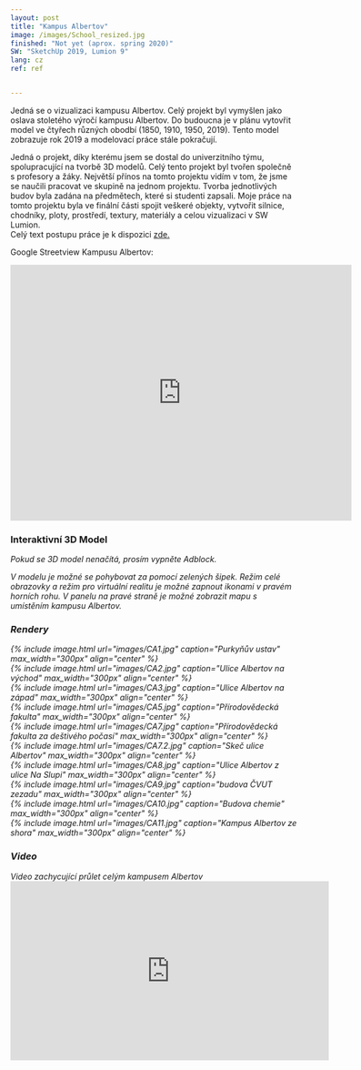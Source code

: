 ```yaml
---
layout: post
title: "Kampus Albertov"
image: /images/School_resized.jpg
finished: "Not yet (aprox. spring 2020)"
SW: "SketchUp 2019, Lumion 9"
lang: cz
ref: ref


---
```



Jedná se o vizualizaci kampusu Albertov. Celý projekt byl vymyšlen jako oslava stoletého výročí kampusu Albertov. Do budoucna je v plánu vytovřit model ve čtyřech různých obodbí (1850, 1910, 1950, 2019). Tento model zobrazuje rok 2019 a modelovací práce stále pokračují.

Jedná o projekt, díky kterému jsem se dostal do univerzitního týmu, spolupracující na tvorbě 3D modelů. Celý tento projekt byl tvořen společně s profesory a žáky. Největší přínos na tomto projektu vidím v tom, že jsme se naučili pracovat ve skupině na jednom projektu. Tvorba jednotlivých budov byla zadána na předmětech, které si studenti zapsali. Moje práce na tomto projektu byla ve finální části spojit veškeré objekty, vytvořit silnice, chodníky, ploty, prostředí, textury, materiály a celou vizualizaci v SW Lumion. 
<br>
Celý text postupu práce je k dispozici [zde.](https://drive.google.com/file/d/1K18rs1Ysk3W-sxQRkngcqBCPPDChf6AC/view?usp=sharing)

Google Streetview Kampusu Albertov:
<iframe src="https://www.google.com/maps/embed?pb=!4v1578154532410!6m8!1m7!1sIBz5NglI-cO8mSphpNW3kQ!2m2!1d50.06812335049958!2d14.42102467119828!3f50.539742555347516!4f-11.135201394074457!5f0.7820865974627469" width="600" height="450" frameborder="0" style="border:0;" allowfullscreen=""></iframe>

<h3> Interaktivní 3D Model </h3>
<i>Pokud se 3D model nenačítá, prosím vypněte Adblock.
<br>
    
V modelu je možné se pohybovat za pomocí zelených šipek. Režim celé obrazovky a režim pro virtuální realitu je možné zapnout ikonami v pravém horních rohu. V panelu na pravé straně je možné zobrazit mapu s umístěním kampusu Albertov.
<script async src="https://www.theasys.io/static/embed.js" data-theasys="OjJYDu4IrCk0u1sjsyzbnC9VMq1hKa" data-height="600"></script>

<h3> Rendery </h3>
{% include image.html url="images/CA1.jpg" caption="Purkyňův ustav" max_width="300px" align="center" %}
<br>
{% include image.html url="images/CA2.jpg" caption="Ulice Albertov na východ" max_width="300px" align="center" %}
<br>
{% include image.html url="images/CA3.jpg" caption="Ulice Albertov na západ" max_width="300px" align="center" %}
<br>
{% include image.html url="images/CA5.jpg" caption="Přírodovědecká fakulta" max_width="300px" align="center" %}
<br>
{% include image.html url="images/CA7.jpg" caption="Přírodovědecká fakulta za deštivého počasí" max_width="300px" align="center" %}
<br>
{% include image.html url="images/CA7.2.jpg" caption="Skeč ulice Albertov" max_width="300px" align="center" %}
<br>
{% include image.html url="images/CA8.jpg" caption="Ulice Albertov z ulice Na Slupi" max_width="300px" align="center" %}
<br>
{% include image.html url="images/CA9.jpg" caption="budova ČVUT zezadu" max_width="300px" align="center" %}
<br>
{% include image.html url="images/CA10.jpg" caption="Budova chemie" max_width="300px" align="center" %}
<br>
{% include image.html url="images/CA11.jpg" caption="Kampus Albertov ze shora" max_width="300px" align="center" %}
<br>
<h3> Video </h3>
Video zachycující průlet celým kampusem Albertov

<iframe width="560" height="315" src="https://www.youtube.com/embed/K7i0gQ3LmLQ" frameborder="0" allow="accelerometer; autoplay; encrypted-media; gyroscope; picture-in-picture" allowfullscreen></iframe>